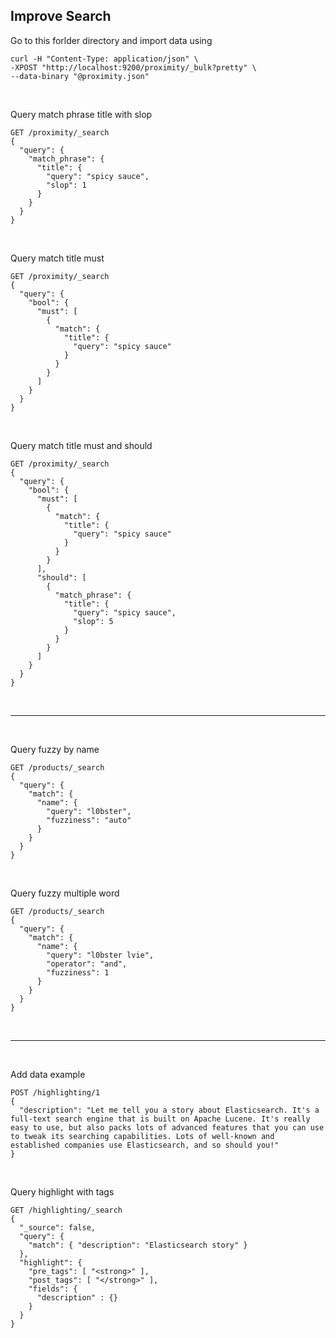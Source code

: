 ## Improve Search

Go to this forlder directory and import data using
```
curl -H "Content-Type: application/json" \
-XPOST "http://localhost:9200/proximity/_bulk?pretty" \
--data-binary "@proximity.json"
```
&nbsp;

Query match phrase title with slop
```
GET /proximity/_search
{
  "query": {
    "match_phrase": {
      "title": {
        "query": "spicy sauce",
        "slop": 1
      }
    }
  }
}
```
&nbsp;

Query match title must
```
GET /proximity/_search
{
  "query": {
    "bool": {
      "must": [
        {
          "match": {
            "title": {
              "query": "spicy sauce"
            }
          }
        }
      ]
    }
  }
}
```
&nbsp;

Query match title must and should
```
GET /proximity/_search
{
  "query": {
    "bool": {
      "must": [
        {
          "match": {
            "title": {
              "query": "spicy sauce"
            }
          }
        }
      ],
      "should": [
        {
          "match_phrase": {
            "title": {
              "query": "spicy sauce",
              "slop": 5
            }
          }
        }
      ]
    }
  }
}
```
&nbsp;

---
&nbsp;

Query fuzzy by name
```
GET /products/_search
{
  "query": {
    "match": {
      "name": {
        "query": "l0bster",
        "fuzziness": "auto"
      }
    }
  }
}
```
&nbsp;

Query fuzzy multiple word
```
GET /products/_search
{
  "query": {
    "match": {
      "name": {
        "query": "l0bster lvie",
        "operator": "and",
        "fuzziness": 1
      }
    }
  }
}
```
&nbsp;

---
&nbsp;

Add data example
```
POST /highlighting/1
{
  "description": "Let me tell you a story about Elasticsearch. It's a full-text search engine that is built on Apache Lucene. It's really easy to use, but also packs lots of advanced features that you can use to tweak its searching capabilities. Lots of well-known and established companies use Elasticsearch, and so should you!"
}
```
&nbsp;

Query highlight with tags
```
GET /highlighting/_search
{
  "_source": false,
  "query": {
    "match": { "description": "Elasticsearch story" }
  },
  "highlight": {
    "pre_tags": [ "<strong>" ],
    "post_tags": [ "</strong>" ],
    "fields": {
      "description" : {}
    }
  }
}
```